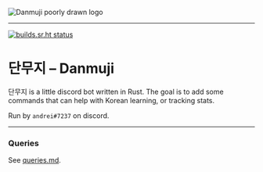 ![Danmuji poorly drawn logo](https://i.imgur.com/tf6ZXLy.png)

---

[![builds.sr.ht status](https://builds.sr.ht/~andrewzah/danmuji.svg)](https://builds.sr.ht/~andrewzah/danmuji?)

# 단무지 – Danmuji

단무지 is a little discord bot written in Rust. The goal is to add some commands that can help with Korean learning, or tracking stats.

Run by `andrei#7237` on discord.

---

### Queries

See [queries.md](./queries.md).
